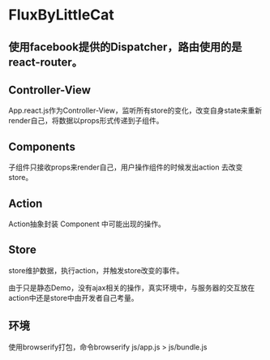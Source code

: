 # FluxByLittleCat

## 使用facebook提供的Dispatcher，路由使用的是react-router。

## Controller-View


App.react.js作为Controller-View，监听所有store的变化，改变自身state来重新render自己，将数据以props形式传递到子组件。


## Components



子组件只接收props来render自己，用户操作组件的时候发出action 去改变store。


## Action


Action抽象封装 Component 中可能出现的操作。



## Store


store维护数据，执行action，并触发store改变的事件。

由于只是静态Demo，没有ajax相关的操作，真实环境中，与服务器的交互放在action中还是store中由开发者自己考量。



## 环境


使用browserify打包，命令browserify js/app.js > js/bundle.js

